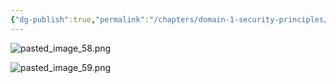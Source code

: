 ```yaml
---
{"dg-publish":true,"permalink":"/chapters/domain-1-security-principles/domain-1-security-principles/1-28-what-are-security-controls/","noteIcon":""}
---
```


![pasted_image_58.png](/img/user/pasted_image_58.png)

![pasted_image_59.png](/img/user/pasted_image_59.png)